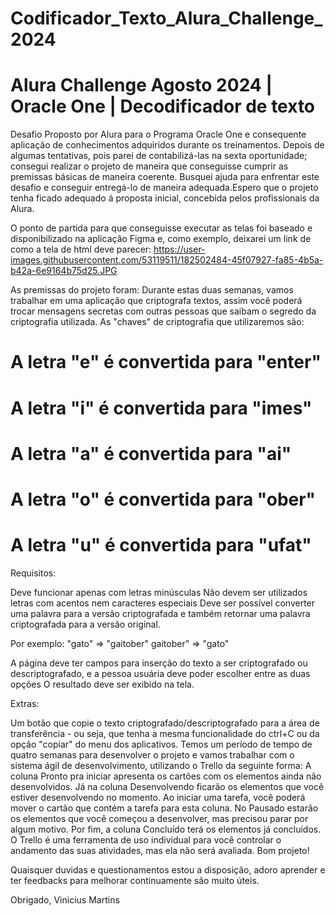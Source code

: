 # Codificador_Texto_Alura_Challenge_2024
# Alura Challenge Agosto 2024 | Oracle One | Decodificador de texto

Desafio Proposto por Alura para o Programa Oracle One e consequente aplicação de conhecimentos adquiridos durante os treinamentos.
Depois de algumas tentativas, pois parei de contabilizá-las na sexta oportunidade; consegui realizar o projeto de maneira que conseguisse cumprir as premissas básicas de maneira coerente.
Busquei ajuda para enfrentar este desafio e conseguir entregá-lo de maneira adequada.Espero que o projeto tenha ficado adequado á proposta inicial, concebida pelos profissionais da Alura.



O ponto de partida para que conseguisse executar as telas foi baseado e disponibilizado na aplicação Figma e, como exemplo, deixarei um link de como a tela de html deve parecer:
https://user-images.githubusercontent.com/53119511/182502484-45f07927-fa85-4b5a-b42a-6e9164b75d25.JPG


As premissas do projeto foram:
Durante estas duas semanas, vamos trabalhar em uma aplicação que criptografa textos, assim você poderá trocar mensagens secretas com outras pessoas que saibam o segredo da criptografia utilizada.
As "chaves" de criptografia que utilizaremos são:
# A letra "e" é convertida para "enter"
# A letra "i" é convertida para "imes"
# A letra "a" é convertida para "ai"
# A letra "o" é convertida para "ober"
# A letra "u" é convertida para "ufat"

Requisitos:

Deve funcionar apenas com letras minúsculas
Não devem ser utilizados letras com acentos nem caracteres especiais
Deve ser possível converter uma palavra para a versão criptografada e também retornar uma palavra criptografada para a versão original.

Por exemplo:
"gato" => "gaitober"
gaitober" => "gato"

A página deve ter campos para inserção do texto a ser criptografado ou descriptografado, e a pessoa usuária deve poder escolher entre as duas opções
O resultado deve ser exibido na tela.

Extras:

Um botão que copie o texto criptografado/descriptografado para a área de transferência - ou seja, que tenha a mesma funcionalidade do ctrl+C ou da opção "copiar" do menu dos aplicativos.
Temos um período de tempo de quatro semanas para desenvolver o projeto e vamos trabalhar com o sistema ágil de desenvolvimento, utilizando o Trello da seguinte forma:
A coluna Pronto pra iniciar apresenta os cartões com os elementos ainda não desenvolvidos.
Já na coluna Desenvolvendo ficarão os elementos que você estiver desenvolvendo no momento. Ao iniciar uma tarefa, você poderá mover o cartão que contém a tarefa para esta coluna.
No Pausado estarão os elementos que você começou a desenvolver, mas precisou parar por algum motivo.
Por fim, a coluna Concluído terá os elementos já concluídos.
O Trello é uma ferramenta de uso individual para você controlar o andamento das suas atividades, mas ela não será avaliada.
Bom projeto!


Quaisquer duvidas e questionamentos estou a disposição, adoro aprender e ter feedbacks para melhorar continuamente são muito úteis.



Obrigado, Vinicius Martins

